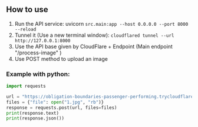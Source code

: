 ## How to use
1. Run the API service: uvicorn `src.main:app --host 0.0.0.0 --port 8000 --reload`
2. Tunnel it (Use a new terminal window): `cloudflared tunnel --url http://127.0.0.1:8000`
3. Use the API base given by CloudFlare + Endpoint (Main endpoint "/process-image" )
4. Use POST method to upload an image


### Example with python:
```python
import requests

url = "https://obligation-boundaries-passenger-performing.trycloudflare.com/process-image"
files = {"file": open("1.jpg", "rb")}
response = requests.post(url, files=files)
print(response.text)
print(response.json())

